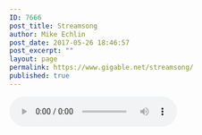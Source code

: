 ```yaml
---
ID: 7666
post_title: Streamsong
author: Mike Echlin
post_date: 2017-05-26 18:46:57
post_excerpt: ""
layout: page
permalink: https://www.gigable.net/streamsong/
published: true
---
```

<script>
var queryString= window.location.search;
queryString = queryString.substring(53);
song = "https://s3-us-west-2_amazonaws_com/gigable_tracks/" + queryString;
document.write(song);
</script>

<audio controls="controls">
<source src="song" type="audio/mp3" />
<!-- Fallback for older browsers -->
Your browser doesn't support html5 audio
</audio>